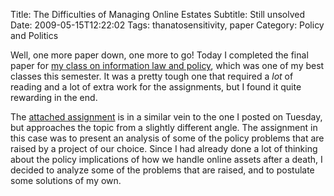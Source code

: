 Title: The Difficulties of Managing Online Estates
Subtitle: Still unsolved
Date: 2009-05-15T12:22:02
Tags: thanatosensitivity, paper
Category: Policy and Politics

Well, one more paper down, one more to go! Today I completed the final paper 
for [my class on information law and policy][1], which was one of my best 
classes this semester. It was a pretty tough one that required a *lot* of 
reading and a lot of extra work for the assignments, but I found it quite 
rewarding in the end. 

The [attached assignment][2] is in a similar vein to the one I posted on 
Tuesday, but approaches the topic from a slightly different angle. The assignment in 
this case was to present an analysis of some of the policy problems that are 
raised by a project of our choice. Since I had already done a lot of thinking 
about the policy implications of how we handle online assets after a death, I 
decided to analyze some of the problems that are raised, and to postulate some 
solutions of my own.

[1]: http://courses.ischool.berkeley.edu/i205/s09/index.html
[2]: {filenames}/pdfs/online-estates.pdf
